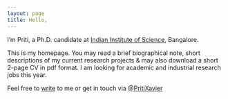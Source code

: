 ```yaml
---
layout: page
title: Hello,
---
```


I’m Priti, a Ph.D. candidate at [Indian Institute of Science](http://WWW.iisc.ernet.in/), Bangalore.

This is my homepage. You may read a brief biographical note, short descriptions of my current research projects & may also download a short 2-page CV in pdf format.
I am looking for academic and industrial research jobs this year.

Feel free to [write](mailto:priti.xavier@gmail.com) to me or get in touch via [@PritiXavier](https://twitter.com/PritiXavier)
